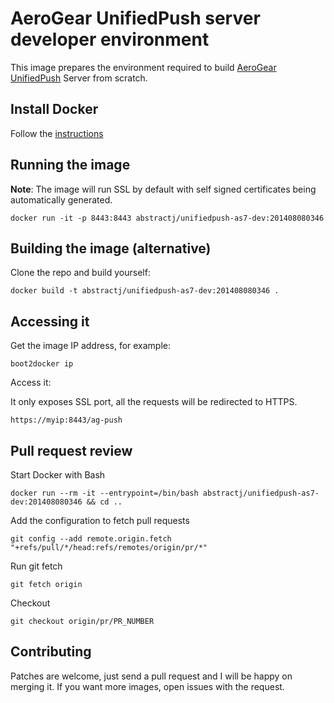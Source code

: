 # AeroGear UnifiedPush server developer environment

This image prepares the environment required to build [AeroGear UnifiedPush](https://github.com/aerogear/aerogear-unifiedpush-server/) Server from scratch.

## Install Docker

Follow the [instructions](http://docs.docker.com/installation/)

## Running the image

**Note**: The image will run SSL by default with self signed certificates being automatically generated.

`docker run -it -p 8443:8443 abstractj/unifiedpush-as7-dev:201408080346`

## Building the image (alternative)

Clone the repo and build yourself:

`docker build -t abstractj/unifiedpush-as7-dev:201408080346 .`

## Accessing it

Get the image IP address, for example:

`boot2docker ip`

Access it:

It only exposes SSL port, all the requests will be redirected to HTTPS.

`https://myip:8443/ag-push`

## Pull request review

Start Docker with Bash

`docker run --rm -it --entrypoint=/bin/bash abstractj/unifiedpush-as7-dev:201408080346 && cd ..`

Add the configuration to fetch pull requests

`git config --add remote.origin.fetch "+refs/pull/*/head:refs/remotes/origin/pr/*"`

Run git fetch

`git fetch origin`

Checkout

`git checkout origin/pr/PR_NUMBER`

## Contributing

Patches are welcome, just send a pull request and I will be happy on merging it. If you want more images, open issues
with the request.
